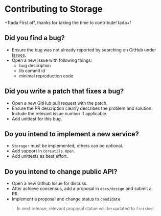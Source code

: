 # Contributing to Storage

+1tada First off, thanks for taking the time to contribute! tada+1

## Did you find a bug?

- Ensure the bug was not already reported by searching on GitHub under [Issues](https://github.com/Xuanwo/storage/issues).
- Open a new issue with following things: 
  - bug description
  - lib commit id
  - minimal reproduction code

## Did you write a patch that fixes a bug?

- Open a new GitHub pull request with the patch.
- Ensure the PR description clearly describes the problem and solution. Include the relevant issue number if applicable.
- Add unittest for this bug.

## Do you intend to implement a new service?

- `Storager` must be implemented, others can be optional.
- Add support in `coreutils.Open`.
- Add unittests as best effort.

## Do you intend to change public API?

- Open a new Github Issue for discuss.
- After achieve consensus, add a proposal in `docs/design` and submit a PR.
- Implement a proposal and change status to `candidate`

> In next release, relevant proposal statue will be updated to `finished`
